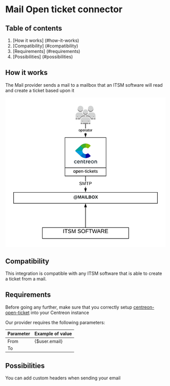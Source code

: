 # Mail Open ticket connector

## Table of contents
1. [How it works] (#how-it-works)
2. [Compatibility] (#compatibility)
3. [Requirements] (#requirements)
4. [Possibilities] (#possibilities)

## How it works <a name="how-it-works"></a>
The Mail provider sends a mail to a mailbox that an ITSM software will read and create a ticket based upon it

![architecture](img/ot-mail-architecture.png)

## Compatibility <a name="compatibility"></a>
This integration is compatible with any ITSM software that is able to create a ticket from a mail.

## Requirements
Before going any further, make sure that you correctly setup [centreon-open-ticket](https://documentation.centreon.com/docs/centreon-open-tickets/en/latest/installation/index.html)
into your Centreon instance

Our provider requires the following parameters:

| Parameter | Example of value |
| --------- | ---------------- |
| From | {$user.email} |
| To | |

## Possibilities <a name="possibilities"></a>
You can add custom headers when sending your email
